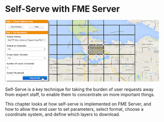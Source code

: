 # Self-Serve with FME Server


![](./Images/Img3.000.SelfServeIntroImage.png)

Self-Serve is a key technique for taking the burden of user requests away from expert staff, to enable them to concentrate on more important things.

This chapter looks at how self-serve is implemented on FME Server, and how to allow the end user to set parameters, select format, choose a coordinate system, and define which layers to download.
